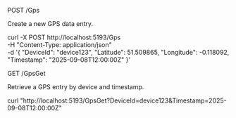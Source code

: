 POST /Gps

Create a new GPS data entry.

  curl -X POST http://localhost:5193/Gps \
    -H "Content-Type: application/json" \
    -d '{
      "DeviceId": "device123",
      "Latitude": 51.509865,
      "Longitude": -0.118092,
      "Timestamp": "2025-09-08T12:00:00Z"
    }'




GET /GpsGet

Retrieve a GPS entry by device and timestamp.

  curl "http://localhost:5193/GpsGet?DeviceId=device123&Timestamp=2025-09-08T12:00:00Z"
